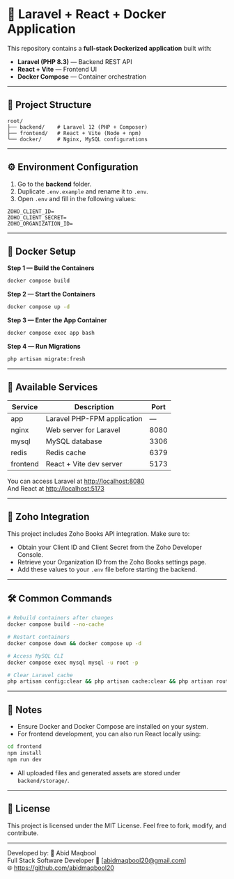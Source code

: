 # 🚀 Laravel + React + Docker Application

This repository contains a **full-stack Dockerized application** built with:
- **Laravel (PHP 8.3)** — Backend REST API  
- **React + Vite** — Frontend UI  
- **Docker Compose** — Container orchestration  

---

## 📁 Project Structure

```
root/
├── backend/    # Laravel 12 (PHP + Composer)
├── frontend/   # React + Vite (Node + npm)
└── docker/     # Nginx, MySQL configurations
```

---

## ⚙️ Environment Configuration

1. Go to the **backend** folder.
2. Duplicate `.env.example` and rename it to `.env`.
3. Open `.env` and fill in the following values:

```env
ZOHO_CLIENT_ID=
ZOHO_CLIENT_SECRET=
ZOHO_ORGANIZATION_ID= 
``` 

---

## 🐳 Docker Setup

**Step 1 — Build the Containers**
```bash
docker compose build
```
**Step 2 — Start the Containers**
```bash
docker compose up -d
```
**Step 3 — Enter the App Container**
```bash
docker compose exec app bash
```
**Step 4 — Run Migrations**
```bash
php artisan migrate:fresh
```

---

## 🧩 Available Services

| Service   | Description                    | Port  |
|-----------|-------------------------------|-------|
| app       | Laravel PHP-FPM application   | —     |
| nginx     | Web server for Laravel        | 8080  |
| mysql     | MySQL database                | 3306  |
| redis     | Redis cache                   | 6379  |
| frontend  | React + Vite dev server       | 5173  |

You can access Laravel at [http://localhost:8080](http://localhost:8080)  
And React at [http://localhost:5173](http://localhost:5173)

---

## 🔐 Zoho Integration

This project includes Zoho Books API integration.
Make sure to:
- Obtain your Client ID and Client Secret from the Zoho Developer Console.
- Retrieve your Organization ID from the Zoho Books settings page.
- Add these values to your `.env` file before starting the backend.

---

## 🛠 Common Commands

```bash
# Rebuild containers after changes
docker compose build --no-cache

# Restart containers
docker compose down && docker compose up -d

# Access MySQL CLI
docker compose exec mysql mysql -u root -p

# Clear Laravel cache
php artisan config:clear && php artisan cache:clear && php artisan route:clear
```

---

## 🧾 Notes
- Ensure Docker and Docker Compose are installed on your system.
- For frontend development, you can also run React locally using:

```bash
cd frontend
npm install
npm run dev
```
- All uploaded files and generated assets are stored under `backend/storage/`.

---

## 📄 License
This project is licensed under the MIT License.
Feel free to fork, modify, and contribute.

---

Developed by:
👤 Abid Maqbool  
Full Stack Software Developer
📧 [abidmaqbool20@gmail.com]  
🌐 https://github.com/abidmaqbool20





